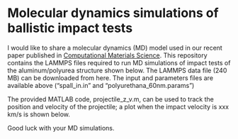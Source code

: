 # Molecular dynamics simulations of ballistic impact tests

I would like to share a molecular dynamics (MD) model used in our recent paper published in
 [Computational Materials Science](https://www.sciencedirect.com/science/article/abs/pii/S0927025621002299). This repository contains the LAMMPS files required to run MD simulations of impact tests of the aluminum/polyurea structure shown below. The LAMMPS data file (240 MB) can be downloaded from here. The input and parameters files are available above (“spall_in.in” and “polyurethana_60nm.params”)



The provided MATLAB code, projectile_z_v.m, can be used to track the position and velocity of the projectile; a plot when the impact velocity is xxx km/s is shown below.



Good luck with your MD simulations.
